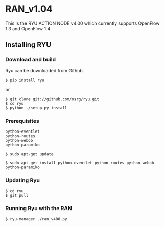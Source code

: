 # RAN_v1.04
This is the RYU ACTION NODE v4.00 which currently supports OpenFlow 1.3 and
OpenFlow 1.4.

## Installing RYU

### Download and build

Ryu can be downloaded from Github.

    $ pip install ryu

or

    $ git clone git://github.com/osrg/ryu.git
    $ cd ryu
    $ python ./setup.py install

### Prerequisites

    python-eventlet
    python-routes
    python-webob
    python-paramiko

`$ sudo apt-get update`

`$ sudo apt-get install python-eventlet python-routes python-webob python-paramiko`

### Updating Ryu

    $ cd ryu
    $ git pull

### Running Ryu with the RAN

    $ ryu-manager ./ran_v400.py
